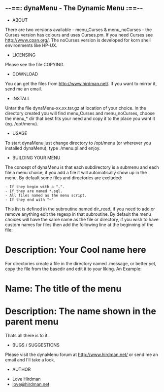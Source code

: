 
--==:  dynaMenu - The Dynamic Menu  :==--
-----------------------------------------


 * ABOUT

There are two versions available - menu_Curses & menu_noCurses - 
the Curses version has colours and uses Curses.pm. If you need 
Curses see http://www.cpan.org/. The noCurses version is developed 
for korn shell environments like HP-UX.


* LICENSING

Please see the file COPYING.


* DOWNLOAD

You can get the files from http://www.hirdman.net/. If you want to 
mirror it, send me an email.

* INSTALL

Untar the file dynaMenu-xx.xx.tar.gz at location of your choice. In the 
directory created you will find menu_Curses and menu_noCurses, choose 
the menu_* dir that best fits your need and copy it to the place
you want it (eg. /opt/menu).


* USAGE

To start dynaMenu just change directory to /opt/menu (or wherever 
you installed dynaMenu), type ./menu.pl and enjoy.


* BUILDING YOUR MENU

The concept of dynaMenu is that each subdirectory is a submenu and 
each file a menu choice, if you add a file it will automatically 
show up in the menu. By default some files and directories are 
excluded:

	- If they begin with a ".".
	- If they are named *.sql.
	- All files named as the menu script.
	- If they end with "~"

This list is defined in the subroutine named dir_read, if you need
to add or remove anything edit the regexp in that subroutine.
By default the menu choices will have the same name as the file or
directory, if you wish to have custom names for files then add the 
following line at the beginning of the file:

# Description: Your Cool name here

For directories create a file in the directory named .message, or
better yet, copy the file from the basedir and edit it to your 
liking. An Example:

# Name: The title of the menu
# Description: The name shown in the parent menu

Thats all there is to it.


* BUGS / SUGGESTIONS

Please visit the dynaMenu forum at http://www.hirdman.net/ or 
send me an email and I'll take a look.


* AUTHOR

- Love Hirdman
- love@hirdman.net

